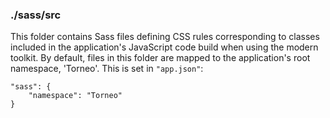 ### ./sass/src

This folder contains Sass files defining CSS rules corresponding to classes
included in the application's JavaScript code build when using the modern toolkit.
By default, files in this folder are mapped to the application's root namespace, 'Torneo'.
This is set in `"app.json"`:

    "sass": {
        "namespace": "Torneo"
    }